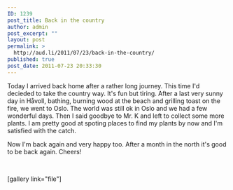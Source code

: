 ```yaml
---
ID: 1239
post_title: Back in the country
author: admin
post_excerpt: ""
layout: post
permalink: >
  http://aud.li/2011/07/23/back-in-the-country/
published: true
post_date: 2011-07-23 20:33:30
---
```

Today I arrived back home after a rather long journey. This time I'd decieded to take the country way. It's fun but tiring. After a last very sunny day in Håvoll, bathing, burning wood at the beach and grilling toast on the fire, we went to Oslo. The world was still ok in Oslo and we had a few wonderful days. Then I said goodbye to Mr. K and left to collect some more plants. I am pretty good at spoting places to find my plants by now and I'm satisfied with the catch.

Now I'm back again and very happy too. After a month in the north it's good to be back again. Cheers!

&nbsp;

[gallery link="file"]

&nbsp;